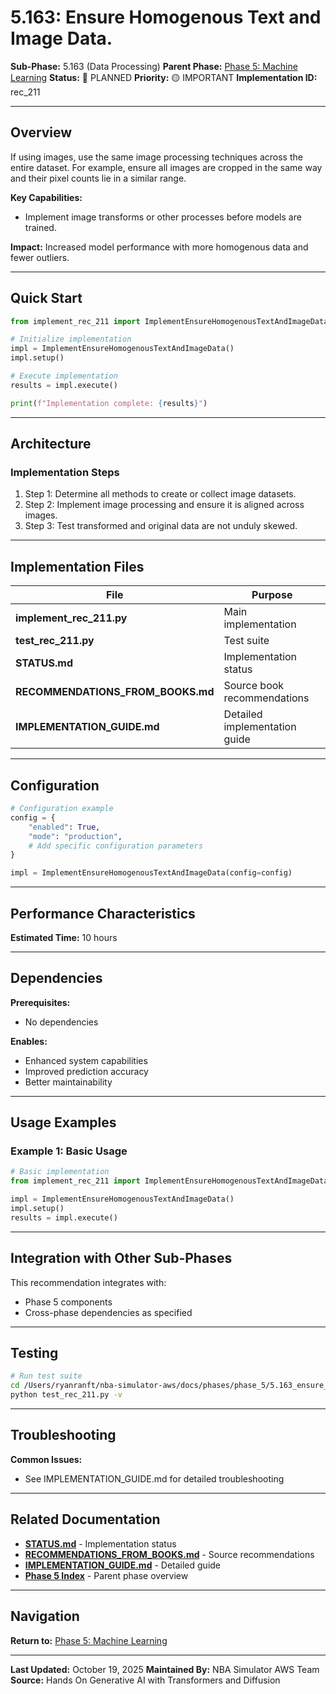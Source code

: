 # 5.163: Ensure Homogenous Text and Image Data.

**Sub-Phase:** 5.163 (Data Processing)
**Parent Phase:** [Phase 5: Machine Learning](../PHASE_5_INDEX.md)
**Status:** 🔵 PLANNED
**Priority:** 🟡 IMPORTANT
**Implementation ID:** rec_211

---

## Overview

If using images, use the same image processing techniques across the entire dataset. For example, ensure all images are cropped in the same way and their pixel counts lie in a similar range.

**Key Capabilities:**
- Implement image transforms or other processes before models are trained.

**Impact:**
Increased model performance with more homogenous data and fewer outliers.

---

## Quick Start

```python
from implement_rec_211 import ImplementEnsureHomogenousTextAndImageData

# Initialize implementation
impl = ImplementEnsureHomogenousTextAndImageData()
impl.setup()

# Execute implementation
results = impl.execute()

print(f"Implementation complete: {results}")
```

---

## Architecture

### Implementation Steps

1. Step 1: Determine all methods to create or collect image datasets.
2. Step 2: Implement image processing and ensure it is aligned across images.
3. Step 3: Test transformed and original data are not unduly skewed.

---

## Implementation Files

| File | Purpose |
|------|---------|
| **implement_rec_211.py** | Main implementation |
| **test_rec_211.py** | Test suite |
| **STATUS.md** | Implementation status |
| **RECOMMENDATIONS_FROM_BOOKS.md** | Source book recommendations |
| **IMPLEMENTATION_GUIDE.md** | Detailed implementation guide |

---

## Configuration

```python
# Configuration example
config = {
    "enabled": True,
    "mode": "production",
    # Add specific configuration parameters
}

impl = ImplementEnsureHomogenousTextAndImageData(config=config)
```

---

## Performance Characteristics

**Estimated Time:** 10 hours

---

## Dependencies

**Prerequisites:**
- No dependencies

**Enables:**
- Enhanced system capabilities
- Improved prediction accuracy
- Better maintainability

---

## Usage Examples

### Example 1: Basic Usage

```python
# Basic implementation
from implement_rec_211 import ImplementEnsureHomogenousTextAndImageData

impl = ImplementEnsureHomogenousTextAndImageData()
impl.setup()
results = impl.execute()
```

---

## Integration with Other Sub-Phases

This recommendation integrates with:
- Phase 5 components
- Cross-phase dependencies as specified

---

## Testing

```bash
# Run test suite
cd /Users/ryanranft/nba-simulator-aws/docs/phases/phase_5/5.163_ensure_homogenous_text_and_image_data
python test_rec_211.py -v
```

---

## Troubleshooting

**Common Issues:**
- See IMPLEMENTATION_GUIDE.md for detailed troubleshooting

---

## Related Documentation

- **[STATUS.md](STATUS.md)** - Implementation status
- **[RECOMMENDATIONS_FROM_BOOKS.md](RECOMMENDATIONS_FROM_BOOKS.md)** - Source recommendations
- **[IMPLEMENTATION_GUIDE.md](IMPLEMENTATION_GUIDE.md)** - Detailed guide
- **[Phase 5 Index](../PHASE_5_INDEX.md)** - Parent phase overview

---

## Navigation

**Return to:** [Phase 5: Machine Learning](../PHASE_5_INDEX.md)

---

**Last Updated:** October 19, 2025
**Maintained By:** NBA Simulator AWS Team
**Source:** Hands On Generative AI with Transformers and Diffusion
